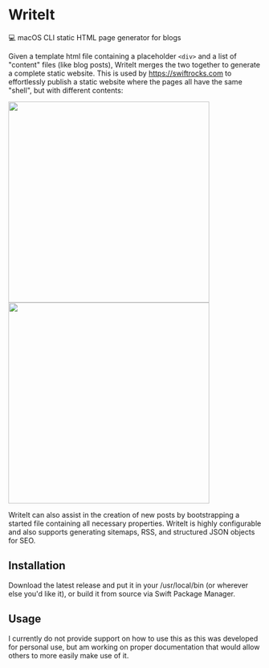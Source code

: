 # WriteIt
💻 macOS CLI static HTML page generator for blogs

Given a template html file containing a placeholder `<div>` and a list of "content" files (like blog posts), WriteIt merges the two together to generate a complete static website. This is used by https://swiftrocks.com to effortlessly publish a static website where the pages all have the same "shell", but with different contents:

<img src="https://i.imgur.com/UiNjggR.png" width=400>
<img src="https://i.imgur.com/DzWE9kz.png" width=400>

WriteIt can also assist in the creation of new posts by bootstrapping a started file containing all necessary properties. WriteIt is highly configurable and also supports generating sitemaps, RSS, and structured JSON objects for SEO.

## Installation

Download the latest release and put it in your /usr/local/bin (or wherever else you'd like it), or build it from source via Swift Package Manager.

## Usage

I currently do not provide support on how to use this as this was developed for personal use, but am working on proper documentation that would allow others to more easily make use of it.

